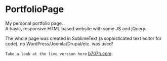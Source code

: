# PortfolioPage

My personal portfolio page.  
A basic, responsive HTML based website with some JS and jQuery.

The whole page was created in SublimeText (a sophisticated text editor for code), no WordPress/Joomla/Drupal/etc. was used!

`Take a look at the live version here` [b707h.com](https://www.b707h.com).
